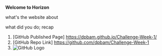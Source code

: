 **Welcome to Horizon**

what's the website about

what did you do; recap







1. [GitHub Published Page] https://dpbam.github.io/Challenge-Week-1/
2. [GitHub Repo Link] https://github.com/dpbam/Challenge-Week-1
3. ![GitHub Logo](screenshot.png) 